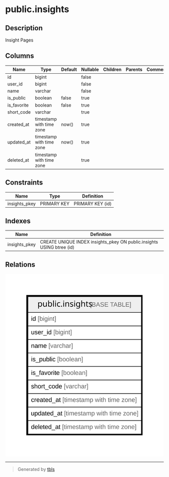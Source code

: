 # public.insights

## Description

Insight Pages

## Columns

| Name        | Type                     | Default | Nullable | Children | Parents | Comment |
| ----------- | ------------------------ | ------- | -------- | -------- | ------- | ------- |
| id          | bigint                   |         | false    |          |         |         |
| user_id     | bigint                   |         | false    |          |         |         |
| name        | varchar                  |         | false    |          |         |         |
| is_public   | boolean                  | false   | true     |          |         |         |
| is_favorite | boolean                  | false   | true     |          |         |         |
| short_code  | varchar                  |         | true     |          |         |         |
| created_at  | timestamp with time zone | now()   | true     |          |         |         |
| updated_at  | timestamp with time zone | now()   | true     |          |         |         |
| deleted_at  | timestamp with time zone |         | true     |          |         |         |

## Constraints

| Name          | Type        | Definition       |
| ------------- | ----------- | ---------------- |
| insights_pkey | PRIMARY KEY | PRIMARY KEY (id) |

## Indexes

| Name          | Definition                                                            |
| ------------- | --------------------------------------------------------------------- |
| insights_pkey | CREATE UNIQUE INDEX insights_pkey ON public.insights USING btree (id) |

## Relations

![er](public.insights.svg)

---

> Generated by [tbls](https://github.com/k1LoW/tbls)
